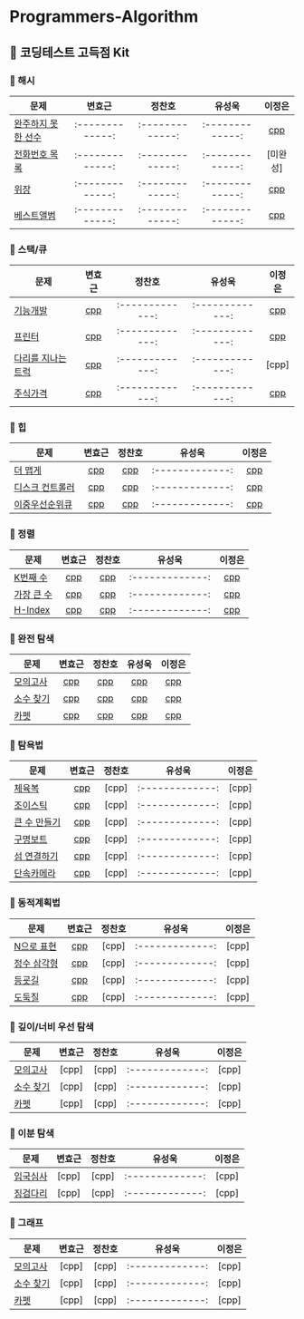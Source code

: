 # Programmers-Algorithm

## :pushpin: 코딩테스트 고득점 Kit

### :bookmark: 해시
| 문제 | 변효근 | 정찬호 | 유성욱 | 이정은 | 
| ------------- |:-------------:|:-------------:|:-------------:|:-------------:|
| [완주하지 못한 선수](https://programmers.co.kr/learn/courses/30/lessons/42576) |:-------------:|:-------------:|:-------------:|[cpp](Hash/완주하지%20못한%20선수_이정은.cpp)| 
| [전화번호 목록](https://programmers.co.kr/learn/courses/30/lessons/42577) |:-------------:|:-------------:|:-------------:|[미완성]| 
| [위장](https://programmers.co.kr/learn/courses/30/lessons/42578) |:-------------:|:-------------:|:-------------:|[cpp](Hash/위장_이정은.cpp)| 
| [베스트앨범](https://programmers.co.kr/learn/courses/30/lessons/42579) |:-------------:|:-------------:|:-------------:|[cpp](Hash/베스트앨범_이정은.cpp)| 

### :bookmark: 스택/큐
| 문제 | 변효근 | 정찬호 | 유성욱 | 이정은 | 
| ------------- |:-------------:|:-------------:|:-------------:|:-------------:|
| [기능개발](https://programmers.co.kr/learn/courses/30/lessons/42586) |[cpp](Stack_Queue/기능개발_변효근.cpp)|:-------------:|:-------------:|[cpp](Stack_Queue/기능개발_이정은.cpp)| 
| [프린터](https://programmers.co.kr/learn/courses/30/lessons/42587) |[cpp](Stack_Queue/프린터_변효근.cpp)|:-------------:|:-------------:|[cpp](Stack_Queue/프린터_이정은.cpp)| 
| [다리를 지나는 트럭](https://programmers.co.kr/learn/courses/30/lessons/42583) |[cpp](Stack_Queue/다리를%20지나는%20트력_변효근.cpp)|:-------------:|:-------------:|[cpp]| 
| [주식가격](https://programmers.co.kr/learn/courses/30/lessons/42584) |[cpp](Stack_Queue/주식가격_변효근.cpp)|:-------------:|:-------------:|[cpp](Stack_Queue/주식가격_이정은.cpp)| 

### :bookmark: 힙
| 문제 | 변효근 | 정찬호 | 유성욱 | 이정은 | 
| ------------- |:-------------:|:-------------:|:-------------:|:-------------:|
| [더 맵게](https://programmers.co.kr/learn/courses/30/lessons/42626) |[cpp](Heap/더%20맵게_변효근.cpp)|[cpp](Heap/더맵게_정찬호.cpp)|:-------------:|[cpp](Heap/더맵게_이정은.cpp)| 
| [디스크 컨트롤러](https://programmers.co.kr/learn/courses/30/lessons/42627) |[cpp](Heap/디스크%20컨트롤러_변효근.cpp)|[cpp](Heap/디스크컨트롤러_정찬호.cpp)|:-------------:|[cpp](Heap/디스크컨트롤러_이정은.cpp)| 
| [이중우선순위큐](https://programmers.co.kr/learn/courses/30/lessons/42628) |[cpp](Heap/이중우선순위큐_변효근.cpp)|[cpp](Heap/이중우선순위큐_정찬호.cpp)|:-------------:|[cpp](Heap/이중우선순위큐_이정은.cpp)| 

### :bookmark: 정렬
| 문제 | 변효근 | 정찬호 | 유성욱 | 이정은 | 
| ------------- |:-------------:|:-------------:|:-------------:|:-------------:|
| [K번째 수](https://programmers.co.kr/learn/courses/30/lessons/42748) |[cpp](Sort/K번째수_변효근.cpp)|[cpp](Sort/K번째%20수_정찬호.cpp)|:-------------:|[cpp](Sort/K번째수_이정은.cpp)| 
| [가장 큰 수](https://programmers.co.kr/learn/courses/30/lessons/42746) |[cpp](Sort/가장큰수_변효근.cpp)|[cpp](Sort/가장큰수_정찬호.cpp)|:-------------:|[cpp](Sort/가장큰수_이정은.cpp)| 
| [H-Index](https://programmers.co.kr/learn/courses/30/lessons/42747) |[cpp](Sort/H-Index_변효근.cpp)|[cpp](Sort/H-index_정찬호.cpp)|:-------------:|[cpp](Sort/H-Index_이정은.cpp)| 
 
 ### :bookmark: 완전 탐색
| 문제 | 변효근 | 정찬호 | 유성욱 | 이정은 | 
| ------------- |:-------------:|:-------------:|:-------------:|:-------------:|
| [모의고사](https://programmers.co.kr/learn/courses/30/lessons/42840) |[cpp](Brute-Force/모의고사_변효근.cpp)|[cpp](Brute-Force/모의고사_정찬호.cpp)|[cpp](Brute-Force/모의고사_유성욱.cpp)|[cpp](Brute-Force/모의고사_이정은.cpp)| 
| [소수 찾기](https://programmers.co.kr/learn/courses/30/lessons/42839) |[cpp](Brute-Force/소수찾기_변효근.cpp)|[cpp](Brute-Force/소수찾기_정찬호.cpp)|[cpp](Brute-Force/소수찾기_유성욱.cpp)|[cpp](Brute-Force/소수찾기_이정은.cpp)| 
| [카펫](https://programmers.co.kr/learn/courses/30/lessons/42842) |[cpp](Brute-Force/카펫_변효근.cpp)|[cpp](Brute-Force/카펫_정찬호.cpp)|[cpp](Brute-Force/카펫_유성욱.cpp)|[cpp](Brute-Force/카펫_이정은.cpp)| 

 ### :bookmark: 탐욕법
| 문제 | 변효근 | 정찬호 | 유성욱 | 이정은 | 
| ------------- |:-------------:|:-------------:|:-------------:|:-------------:|
| [체육복](https://programmers.co.kr/learn/courses/30/lessons/42862) |[cpp](Greedy/체육복_변효근.cpp)|[cpp]|:-------------:|[cpp]| 
| [조이스틱](https://programmers.co.kr/learn/courses/30/lessons/42860) |[cpp](Greedy/조이스틱_변효근.cpp)|[cpp]|:-------------:|[cpp]| 
| [큰 수 만들기](https://programmers.co.kr/learn/courses/30/lessons/42883) |[cpp](Greedy/큰수만들기_변효근.cpp)|[cpp]|:-------------:|[cpp]| 
| [구명보트](https://programmers.co.kr/learn/courses/30/lessons/42885) |[cpp](Greedy/구명보트_변효근.cpp)|[cpp]|:-------------:|[cpp]| 
| [섬 연결하기](https://programmers.co.kr/learn/courses/30/lessons/42861) |[cpp](Greedy/섬연결하기_변효근.cpp)|[cpp]|:-------------:|[cpp]| 
| [단속카메라](https://programmers.co.kr/learn/courses/30/lessons/42884) |[cpp](Greedy/단속카메라_변효근.cpp)|[cpp]|:-------------:|[cpp]| 

 ### :bookmark: 동적계획법
| 문제 | 변효근 | 정찬호 | 유성욱 | 이정은 | 
| ------------- |:-------------:|:-------------:|:-------------:|:-------------:|
| [N으로 표현](https://programmers.co.kr/learn/courses/30/lessons/42895) |[cpp](DP/N으로표현_변효근.cpp)|[cpp]|:-------------:|[cpp]| 
| [정수 삼각형](https://programmers.co.kr/learn/courses/30/lessons/43105) |[cpp](DP/정수삼각형_변효근.cpp)|[cpp]|:-------------:|[cpp]| 
| [등굣길](https://programmers.co.kr/learn/courses/30/lessons/42898) |[cpp](DP/등굣길_변효근.cpp)|[cpp]|:-------------:|[cpp]| 
| [도둑질](https://programmers.co.kr/learn/courses/30/lessons/42897) |[cpp](DP/도둑질_변효근.cpp)|[cpp]|:-------------:|[cpp]| 

 ### :bookmark: 깊이/너비 우선 탐색
| 문제 | 변효근 | 정찬호 | 유성욱 | 이정은 | 
| ------------- |:-------------:|:-------------:|:-------------:|:-------------:|
| [모의고사](https://programmers.co.kr/learn/courses/30/lessons/42840) |[cpp]|[cpp]|:-------------:|[cpp]| 
| [소수 찾기](https://programmers.co.kr/learn/courses/30/lessons/42839) |[cpp]|[cpp]|:-------------:|[cpp]| 
| [카펫](https://programmers.co.kr/learn/courses/30/lessons/42842) |[cpp]|[cpp]|:-------------:|[cpp]| 

 ### :bookmark: 이분 탐색
| 문제 | 변효근 | 정찬호 | 유성욱 | 이정은 | 
| ------------- |:-------------:|:-------------:|:-------------:|:-------------:|
| [입국심사](https://programmers.co.kr/learn/courses/30/lessons/43238) |[cpp]|[cpp]|:-------------:|[cpp]| 
| [징검다리](https://programmers.co.kr/learn/courses/30/lessons/43236) |[cpp]|[cpp]|:-------------:|[cpp]| 

 ### :bookmark: 그래프
| 문제 | 변효근 | 정찬호 | 유성욱 | 이정은 | 
| ------------- |:-------------:|:-------------:|:-------------:|:-------------:|
| [모의고사](https://programmers.co.kr/learn/courses/30/lessons/42840) |[cpp]|[cpp]|:-------------:|[cpp]| 
| [소수 찾기](https://programmers.co.kr/learn/courses/30/lessons/42839) |[cpp]|[cpp]|:-------------:|[cpp]| 
| [카펫](https://programmers.co.kr/learn/courses/30/lessons/42842) |[cpp]|[cpp]|:-------------:|[cpp]| 

